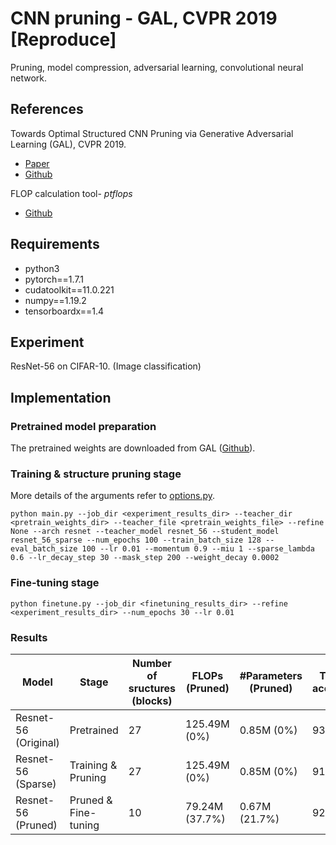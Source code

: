 # CNN pruning - GAL, CVPR 2019 [Reproduce] 
Pruning, model compression, adversarial learning, convolutional neural network.

## References

Towards Optimal Structured CNN Pruning via Generative Adversarial Learning (GAL), CVPR 2019.
* [Paper](https://arxiv.org/abs/1903.09291)
* [Github](https://github.com/ShaohuiLin/GAL) 

FLOP calculation tool- *ptflops*
* [Github](https://github.com/sovrasov/flops-counter.pytorch) 

## Requirements

* python3
* pytorch==1.7.1
* cudatoolkit==11.0.221 
* numpy==1.19.2
* tensorboardx==1.4

## Experiment
ResNet-56 on CIFAR-10. (Image classification)


## Implementation

### Pretrained model preparation

The pretrained weights are downloaded from GAL ([Github](https://github.com/ShaohuiLin/GAL)).


### Training & structure pruning stage

More details of the arguments refer to [options.py](./utils/options.py).

```shell
python main.py --job_dir <experiment_results_dir> --teacher_dir <pretrain_weights_dir> --teacher_file <pretrain_weights_file> --refine None --arch resnet --teacher_model resnet_56 --student_model resnet_56_sparse --num_epochs 100 --train_batch_size 128 --eval_batch_size 100 --lr 0.01 --momentum 0.9 --miu 1 --sparse_lambda 0.6 --lr_decay_step 30 --mask_step 200 --weight_decay 0.0002
```

### Fine-tuning stage

```shell
python finetune.py --job_dir <finetuning_results_dir> --refine <experiment_results_dir> --num_epochs 30 --lr 0.01
```

### Results

Model                | Stage               | Number of sructures (blocks)   | FLOPs (Pruned)  | #Parameters (Pruned) | Top-1 accuracy
---                  |---                  |---                             |---              |---                   |---     
Resnet-56 (Original) |Pretrained           | 27                             |125.49M (0%)     |0.85M (0%)            | 93.26  
Resnet-56 (Sparse)   |Training & Pruning   | 27                             |125.49M (0%)     |0.85M (0%)            | 91.72      
Resnet-56 (Pruned)   |Pruned & Fine-tuning | 10                             |79.24M (37.7%)   |0.67M (21.7%)        | 92.22       

